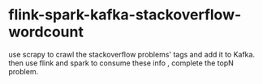 # flink-spark-kafka-stackoverflow-wordcount

use scrapy to crawl the stackoverflow problems' tags and add it to Kafka.
then use flink and spark to consume these info , complete the topN problem. 
